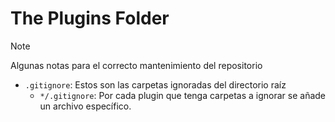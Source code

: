 # The Plugins Folder

> [!NOTE]
> Algunas notas para el correcto mantenimiento del repositorio

- `.gitignore`: Estos son las carpetas ignoradas del directorio raíz
  - `*/.gitignore`: Por cada plugin que tenga carpetas a ignorar se añade un archivo específico.